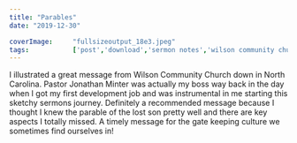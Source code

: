 ```yaml
---
title: "Parables"
date: "2019-12-30"

coverImage:     "fullsizeoutput_18e3.jpeg"
tags:           ['post','download','sermon notes','wilson community church','jonathan minter']
---
```


I illustrated a great message from Wilson Community Church down in North Carolina. Pastor Jonathan Minter was actually my boss way back in the day when I got my first development job and was instrumental in me starting this sketchy sermons journey. Definitely a recommended message because I thought I knew the parable of the lost son pretty well and there are key aspects I totally missed. A timely message for the gate keeping culture we sometimes find ourselves in!
